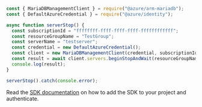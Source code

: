 ```javascript
const { MariaDBManagementClient } = require("@azure/arm-mariadb");
const { DefaultAzureCredential } = require("@azure/identity");

async function serverStop() {
  const subscriptionId = "ffffffff-ffff-ffff-ffff-ffffffffffff";
  const resourceGroupName = "TestGroup";
  const serverName = "testserver";
  const credential = new DefaultAzureCredential();
  const client = new MariaDBManagementClient(credential, subscriptionId);
  const result = await client.servers.beginStopAndWait(resourceGroupName, serverName);
  console.log(result);
}

serverStop().catch(console.error);
```

Read the [SDK documentation](https://github.com/Azure/azure-sdk-for-js/blob/%40azure%2Farm-mariadb_2.0.1/sdk/mariadb/arm-mariadb/README.md) on how to add the SDK to your project and authenticate.
